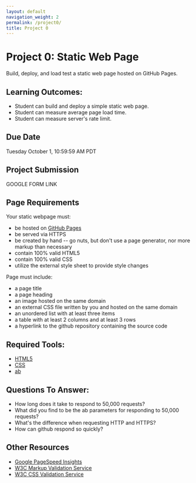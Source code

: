 ```yaml
---
layout: default
navigation_weight: 2
permalink: /project0/
title: Project 0
---
```


# Project 0: Static Web Page

Build, deploy, and load test a static web page hosted on GitHub Pages.

## Learning Outcomes:

- Student can build and deploy a simple static web page.
- Student can measure average page load time.
- Student can measure server's rate limit.

## Due Date

Tuesday October 1, 10:59:59 AM PDT

## Project Submission

GOOGLE FORM LINK

## Page Requirements

Your static webpage must:

- be hosted on [GitHub Pages](https://pages.github.com)
- be served via HTTPS
- be created by hand -- go nuts, but don't use a page generator, nor more markup
  than necessary
- contain 100% valid HTML5
- contain 100% valid CSS
- utilize the external style sheet to provide style changes

Page must include:

- a page title
- a page heading
- an image hosted on the same domain
- an external CSS file written by you and hosted on the same domain
- an unordered list with at least three items
- a table with at least 2 columns and at least 3 rows
- a hyperlink to the github repository containing the source code


## Required Tools:

- [HTML5](https://developer.mozilla.org/en-US/docs/Web/Guide/HTML/HTML5)
- [CSS](https://developer.mozilla.org/en-US/docs/Web/CSS)
- [ab](https://httpd.apache.org/docs/2.4/programs/ab.html)

## Questions To Answer:

- How long does it take to respond to 50,000 requests?
- What did you find to be the ab parameters for responding to 50,000 requests?
- What's the difference when requesting HTTP and HTTPS?
- How can github respond so quickly?

## Other Resources

- [Google PageSpeed Insights](https://developers.google.com/speed/pagespeed/insights/)
- [W3C Markup Validation Service](https://validator.w3.org)
- [W3C CSS Validation Service](https://jigsaw.w3.org/css-validator/)
